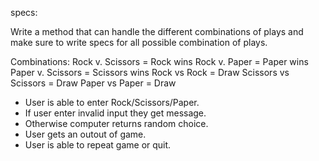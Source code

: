 specs:

Write a method that can handle the different combinations of plays and make sure to write specs for all possible combination of plays.

Combinations:
Rock v. Scissors = Rock wins
Rock v. Paper = Paper wins
Paper v. Scissors = Scissors wins
Rock vs Rock = Draw
Scissors vs Scissors = Draw
Paper vs Paper = Draw

* User is able to enter Rock/Scissors/Paper.
* If user enter invalid input  they get message.
* Otherwise computer returns random choice.
* User gets an outout of game.
* User is able to repeat game or quit. 
